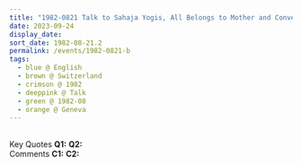 ```yaml
---
title: "1982-0821 Talk to Sahaja Yogis, All Belongs to Mother and Conversation On Investments and Lands, House of Mathias Kaluzny, Geneva, Switzerland (date not sure, likely 0824)"
date: 2023-09-24
display_date: 
sort_date: 1982-08-21.2
permalink: /events/1982-0821-b
tags:
  - blue @ English
  - brown @ Switzerland
  - crimson @ 1982
  - deeppink @ Talk
  - green @ 1982-08 
  - orange @ Geneva
---
```


<br>

<wave-list>
  <list-title color="DarkSeaGreen" width="55">Key Quotes</list-title>
  <list-item color="BlanchedAlmond" width="280"><b>Q1:</b> <i></i></list-item>
  <list-item color="Lavender" width="280"><b>Q2:</b> <i></i></list-item>
</wave-list>

<br>

<wave-list>
  <list-title color="DarkSeaGreen" width="55">Comments</list-title>
  <list-item color="BlanchedAlmond" width="280"><b>C1:</b> <i></i></list-item>
  <list-item color="Lavender" width="280"><b>C2:</b> <i></i></list-item>
</wave-list>